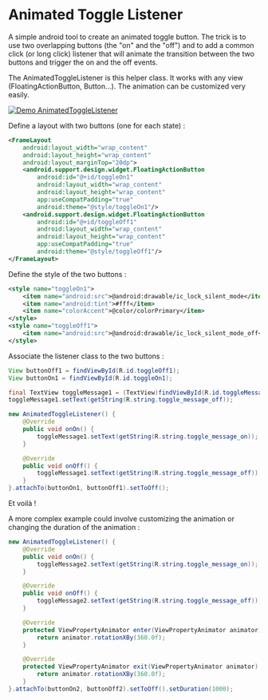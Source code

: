 # Animated Toggle Listener

A simple android tool to create an animated toggle button. The trick is to use two overlapping buttons (the "on" and the "off") and to add a common click (or long click) listener that will animate the transition between the two buttons and trigger the on and the off events.

The AnimatedToggleListener is this helper class. It works with any view (FloatingActionButton, Button...). The animation can be customized very easily.

[![Demo AnimatedToggleListener](https://j.gifs.com/5yr5PA.gif)](https://www.youtube.com/watch?v=50n1soyHhmA)

Define a layout with two buttons (one for each state) :

```xml
<FrameLayout
    android:layout_width="wrap_content"
    android:layout_height="wrap_content"
    android:layout_marginTop="20dp">
    <android.support.design.widget.FloatingActionButton
        android:id="@+id/toggleOn1"
        android:layout_width="wrap_content"
        android:layout_height="wrap_content"
        app:useCompatPadding="true"
        android:theme="@style/toggleOn1"/>
    <android.support.design.widget.FloatingActionButton
        android:id="@+id/toggleOff1"
        android:layout_width="wrap_content"
        android:layout_height="wrap_content"
        app:useCompatPadding="true"
        android:theme="@style/toggleOff1"/>
</FrameLayout>
```

Define the style of the two buttons :

```xml
<style name="toggleOn1">
    <item name="android:src">@android:drawable/ic_lock_silent_mode</item>
    <item name="android:tint">#fff</item>
    <item name="colorAccent">@color/colorPrimary</item>
</style>
<style name="toggleOff1">
    <item name="android:src">@android:drawable/ic_lock_silent_mode_off</item>
</style>
```

Associate the listener class to the two buttons :

```java
View buttonOff1 = findViewById(R.id.toggleOff1);
View buttonOn1 = findViewById(R.id.toggleOn1);

final TextView toggleMessage1 = (TextView)findViewById(R.id.toggleMessage1);
toggleMessage1.setText(getString(R.string.toggle_message_off));

new AnimatedToggleListener() {
    @Override
    public void onOn() {
        toggleMessage1.setText(getString(R.string.toggle_message_on));
    }

    @Override
    public void onOff() {
        toggleMessage1.setText(getString(R.string.toggle_message_off));
    }
}.attachTo(buttonOn1, buttonOff1).setToOff();
```

Et voilà !

A more complex example could involve customizing the animation or changing the duration of the animation :

```java
new AnimatedToggleListener() {
    @Override
    public void onOn() {
        toggleMessage2.setText(getString(R.string.toggle_message_on));
    }

    @Override
    public void onOff() {
        toggleMessage2.setText(getString(R.string.toggle_message_off));
    }

    @Override
    protected ViewPropertyAnimator enter(ViewPropertyAnimator animator) {
        return animator.rotationXBy(360.0f);
    }

    @Override
    protected ViewPropertyAnimator exit(ViewPropertyAnimator animator) {
        return animator.rotationXBy(360.0f);
    }
}.attachTo(buttonOn2, buttonOff2).setToOff().setDuration(1000);
```
